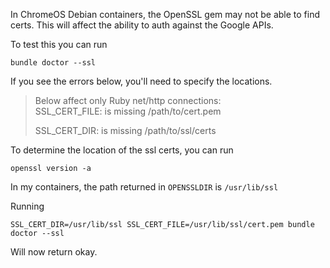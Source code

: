 In ChromeOS Debian containers, the OpenSSL gem may not be able to find certs. This will affect the ability to auth against the Google APIs.

To test this you can run

```
bundle doctor --ssl
```
If you see the errors below, you'll need to specify the locations.
>
> Below affect only Ruby net/http connections:  
> SSL_CERT_FILE: is missing /path/to/cert.pem  
>
> SSL_CERT_DIR:  is missing /path/to/ssl/certs

To determine the location of the ssl certs, you can run
```
openssl version -a
```

In my containers, the path returned in `OPENSSLDIR` is `/usr/lib/ssl`

Running 
```
SSL_CERT_DIR=/usr/lib/ssl SSL_CERT_FILE=/usr/lib/ssl/cert.pem bundle doctor --ssl
```
Will now return okay. 
